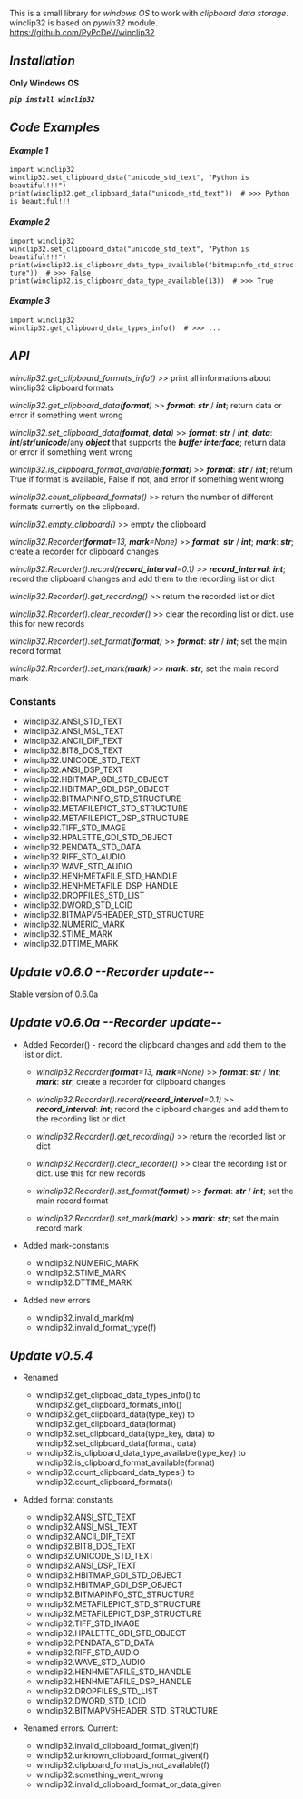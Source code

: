 This is a small library for _windows OS_ to work with _clipboard data storage_. winclip32 is based on _pywin32_ module.
https://github.com/PyPcDeV/winclip32

## _**Installation**_
**Only Windows OS**  

**_`pip install winclip32`_**


## _**Code Examples**_

#### _**Example 1**_
`import winclip32`  
`winclip32.set_clipboard_data("unicode_std_text", "Python is beautiful!!!")`  
`print(winclip32.get_clipboard_data("unicode_std_text"))  # >>> Python is beautiful!!!`
#### _**Example 2**_
`import winclip32`  
`winclip32.set_clipboard_data("unicode_std_text", "Python is beautiful!!!")`  
`print(winclip32.is_clipboard_data_type_available("bitmapinfo_std_structure"))  # >>> False`  
`print(winclip32.is_clipboard_data_type_available(13))  # >>> True`
#### _**Example 3**_
`import winclip32`   
`winclip32.get_clipboard_data_types_info()  # >>> ...`

## _**API**_


_winclip32.get_clipboard_formats_info()_ >> print all informations about winclip32 clipboard formats

_winclip32.get_clipboard_data(**_format_**)_ >> **_format_**: **_str_** / **_int_**; return data or error if something went wrong

_winclip32.set_clipboard_data(**_format_**, **_data_**)_ >> **_format_**: _**str**_ / _**int**_; _**data**_: **_int_**/_**str**_/_**unicode**_/any _**object**_ that supports the **_buffer interface_**; return data or error if something went wrong

_winclip32.is_clipboard_format_available(**_format_**)_ >> **_format_**: _**str**_ / _**int**_; return True if format is available, False if not, and error if something went wrong

_winclip32.count_clipboard_formats()_ >> return the number of different formats currently on the clipboard.

_winclip32.empty_clipboard()_ >> empty the clipboard

_winclip32.Recorder(**_format_**=13, **_mark_**=None)_ >> **_format_**: _**str**_ / _**int**_; _**mark**_: _**str**_; create a recorder for clipboard changes

_winclip32.Recorder().record(**_record_interval_**=0.1)_ >> **_record_interval_**: _**int**_; record the clipboard changes and add them to the recording list or dict

_winclip32.Recorder().get_recording()_ >> return the recorded list or dict

_winclip32.Recorder().clear_recorder()_ >> clear the recording list or dict. use this for new records

_winclip32.Recorder().set_format(**_format_**)_ >> **_format_**: **_str_** / **_int_**; set the main record format

_winclip32.Recorder().set_mark(**_mark_**)_ >> **_mark_**: **_str_**; set the main record mark  



### __**Constants**__
* winclip32.ANSI_STD_TEXT
* winclip32.ANSI_MSL_TEXT
* winclip32.ANCII_DIF_TEXT
* winclip32.BIT8_DOS_TEXT
* winclip32.UNICODE_STD_TEXT
* winclip32.ANSI_DSP_TEXT
* winclip32.HBITMAP_GDI_STD_OBJECT
* winclip32.HBITMAP_GDI_DSP_OBJECT
* winclip32.BITMAPINFO_STD_STRUCTURE
* winclip32.METAFILEPICT_STD_STRUCTURE
* winclip32.METAFILEPICT_DSP_STRUCTURE
* winclip32.TIFF_STD_IMAGE
* winclip32.HPALETTE_GDI_STD_OBJECT
* winclip32.PENDATA_STD_DATA 
* winclip32.RIFF_STD_AUDIO
* winclip32.WAVE_STD_AUDIO
* winclip32.HENHMETAFILE_STD_HANDLE
* winclip32.HENHMETAFILE_DSP_HANDLE 
* winclip32.DROPFILES_STD_LIST
* winclip32.DWORD_STD_LCID
* winclip32.BITMAPV5HEADER_STD_STRUCTURE
* winclip32.NUMERIC_MARK
* winclip32.STIME_MARK
* winclip32.DTTIME_MARK


## _**Update v0.6.0 --Recorder update--**_
Stable version of 0.6.0a

## _**Update v0.6.0a --Recorder update--**_
* Added Recorder() - record the clipboard changes and add them to the list or dict.
    * _winclip32.Recorder(**_format_**=13, **_mark_**=None)_ >> **_format_**: _**str**_ / _**int**_; _**mark**_: _**str**_; create a recorder for clipboard changes 
     
    * _winclip32.Recorder().record(**_record_interval_**=0.1)_ >> **_record_interval_**: _**int**_; record the clipboard changes and add them to the recording list or dict  
    
    * _winclip32.Recorder().get_recording()_ >> return the recorded list or dict
    
    * _winclip32.Recorder().clear_recorder()_ >> clear the recording list or dict. use this for new records
    
    * _winclip32.Recorder().set_format(**_format_**)_ >> **_format_**: **_str_** / **_int_**; set the main record format
    
    * _winclip32.Recorder().set_mark(**_mark_**)_ >> **_mark_**: **_str_**; set the main record mark
      
* Added mark-constants
    * winclip32.NUMERIC_MARK
    * winclip32.STIME_MARK
    * winclip32.DTTIME_MARK
    
* Added new errors
    * winclip32.invalid_mark(m)
    * winclip32.invalid_format_type(f)
    
    
## _**Update v0.5.4**_
- Renamed   
    * winclip32.get_clipboad_data_types_info() to winclip32.get_clipboard_formats_info()
    * winclip32.get_clipboard_data(type_key) to winclip32.get_clipboard_data(format) 
    * winclip32.set_clipboard_data(type_key, data) to winclip32.set_clipboard_data(format, data)
    * winclip32.is_clipboard_data_type_available(type_key) to winclip32.is_clipboard_format_available(format)
    * winclip32.count_clipboard_data_types() to winclip32.count_clipboard_formats()
    
    
- Added format constants
    * winclip32.ANSI_STD_TEXT
    * winclip32.ANSI_MSL_TEXT
    * winclip32.ANCII_DIF_TEXT
    * winclip32.BIT8_DOS_TEXT
    * winclip32.UNICODE_STD_TEXT
    * winclip32.ANSI_DSP_TEXT
    * winclip32.HBITMAP_GDI_STD_OBJECT
    * winclip32.HBITMAP_GDI_DSP_OBJECT
    * winclip32.BITMAPINFO_STD_STRUCTURE
    * winclip32.METAFILEPICT_STD_STRUCTURE
    * winclip32.METAFILEPICT_DSP_STRUCTURE
    * winclip32.TIFF_STD_IMAGE
    * winclip32.HPALETTE_GDI_STD_OBJECT
    * winclip32.PENDATA_STD_DATA 
    * winclip32.RIFF_STD_AUDIO
    * winclip32.WAVE_STD_AUDIO
    * winclip32.HENHMETAFILE_STD_HANDLE
    * winclip32.HENHMETAFILE_DSP_HANDLE 
    * winclip32.DROPFILES_STD_LIST
    * winclip32.DWORD_STD_LCID
    * winclip32.BITMAPV5HEADER_STD_STRUCTURE


- Renamed errors. Current:
    * winclip32.invalid_clipboard_format_given(f)
    * winclip32.unknown_clipboard_format_given(f)
    * winclip32.clipboard_format_is_not_available(f)
    * winclip32.something_went_wrong
    * winclip32.invalid_clipboard_format_or_data_given

    





